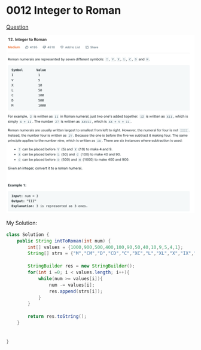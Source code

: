 # 0012 Integer to Roman

[Question](https://leetcode.com/problems/integer-to-roman/)

![](<../.gitbook/assets/image (6) (1).png>)

My Solution:

```java
class Solution {
    public String intToRoman(int num) {
        int[] values = {1000,900,500,400,100,90,50,40,10,9,5,4,1};
        String[] strs = {"M","CM","D","CD","C","XC","L","XL","X","IX","V","IV","I"};
        
        StringBuilder res = new StringBuilder();
        for(int i =0; i < values.length; i++){
            while(num >= values[i]){
                num -= values[i];
                res.append(strs[i]);
            }
        }
        
        return res.toString();
    }
    
    
}
```
